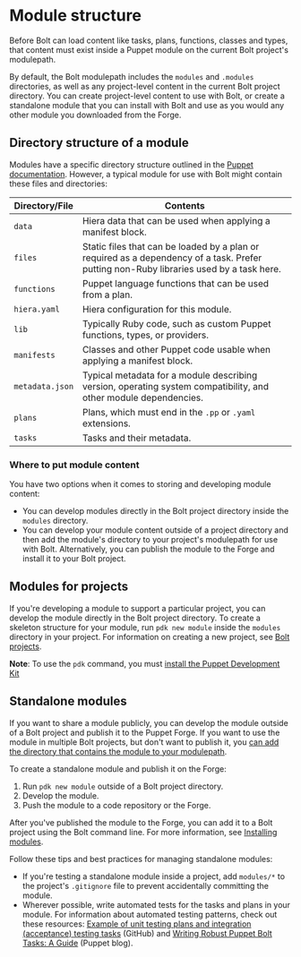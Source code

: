 # Module structure

Before Bolt can load content like tasks, plans, functions, classes and types,
that content must exist inside a Puppet module on the current Bolt project's
modulepath.

By default, the Bolt modulepath includes the `modules` and `.modules`
directories, as well as any project-level content in the current Bolt project
directory. You can create project-level content to use with Bolt, or create a
standalone module that you can install with Bolt and use as you would any other
module you downloaded from the Forge.

## Directory structure of a module

Modules have a specific directory structure outlined in the [Puppet
documentation](https://puppet.com/docs/puppet/latest/modules_fundamentals.html#module_structure).
However, a typical module for use with Bolt might contain these files and directories:

|Directory/File|Contents|
|---------|--------|
|`data`|Hiera data that can be used when applying a manifest block.|
|`files`|Static files that can be loaded by a plan or required as a dependency of a task. Prefer putting non-Ruby libraries used by a task here.|
|`functions`|Puppet language functions that can be used from a plan.|
|`hiera.yaml`|Hiera configuration for this module.|
|`lib`|Typically Ruby code, such as custom Puppet functions, types, or providers.|
|`manifests`|Classes and other Puppet code usable when applying a manifest block.|
|`metadata.json`|Typical metadata for a module describing version, operating system compatibility, and other module dependencies.|
|`plans`|Plans, which must end in the `.pp` or `.yaml` extensions.|
|`tasks`|Tasks and their metadata.|

### Where to put module content

You have two options when it comes to storing and developing module content: 
- You can develop modules directly in the Bolt project directory inside the
  `modules` directory. 
- You can develop your module content outside of a project directory and then
  add the module's directory to your project's modulepath for use with Bolt.
  Alternatively, you can publish the module to the Forge and install it to your
  Bolt project.

## Modules for projects

If you're developing a module to support a particular project, you can develop
the module directly in the Bolt project directory. To create a skeleton
structure for your module, run `pdk new module` inside the `modules` directory
in your project. For information on creating a new project, see [Bolt
projects](./projects.md).

**Note**:  To use the `pdk` command, you must [install the Puppet Development
Kit](https://puppet.com/docs/pdk/1.x/pdk_install.html) 

## Standalone modules

If you want to share a module publicly, you can develop the module outside of a
Bolt project and publish it to the Puppet Forge. If you want to use the module
in multiple Bolt projects, but don't want to publish it, you [can add the
directory that contains the module to your modulepath](modules.md#modulepath).

To create a standalone module and publish it on the Forge:
1. Run `pdk new module` outside of a Bolt project directory.
1. Develop the module.
1. Push the module to a code repository or the Forge.

After you've published the module to the Forge, you can add it to a Bolt project
using the Bolt command line. For more information, see [Installing
modules](./bolt_installing_modules.md).

Follow these tips and best practices for managing standalone modules:
-   If you're testing a standalone module inside a project, add `modules/*` to
    the project's `.gitignore` file to prevent accidentally committing the
    module.
-   Wherever possible, write automated tests for the tasks and plans in your
    module. For information about automated testing patterns, check
    out these resources: [Example of unit testing plans and integration
    \(acceptance\) testing
    tasks](https://github.com/puppetlabs/puppetlabs-facts) (GitHub) and [Writing
    Robust Puppet Bolt Tasks: A
    Guide](https://puppet.com/blog/writing-robust-puppet-bolt-tasks-guide)
    (Puppet blog).
